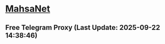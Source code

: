 
# [MahsaNet](https://t.me/mahsa_net)
## Free Telegram Proxy (Last Update: 2025-09-22 14:38:46)

    